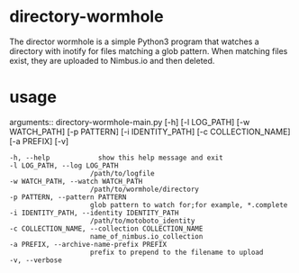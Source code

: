 directory-wormhole
==================

The director wormhole is a simple Python3 program that watches a directory with inotify for files matching a glob pattern. When matching files exist, they are uploaded to Nimbus.io and then deleted. 

usage 
======

arguments::
    directory-wormhole-main.py [-h] [-l LOG_PATH] [-w WATCH_PATH]
                                      [-p PATTERN] [-i IDENTITY_PATH]
                                      [-c COLLECTION_NAME] [-a PREFIX] [-v]

    -h, --help            show this help message and exit
    -l LOG_PATH, --log LOG_PATH
                        /path/to/logfile
    -w WATCH_PATH, --watch WATCH_PATH
                        /path/to/wormhole/directory
    -p PATTERN, --pattern PATTERN
                        glob pattern to watch for;for example, *.complete
    -i IDENTITY_PATH, --identity IDENTITY_PATH
                        /path/to/motoboto_identity
    -c COLLECTION_NAME, --collection COLLECTION_NAME
                        name_of_nimbus.io_collection
    -a PREFIX, --archive-name-prefix PREFIX
                        prefix to prepend to the filename to upload
    -v, --verbose
